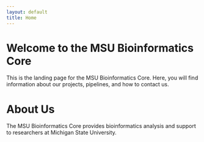 ```yaml
---
layout: default
title: Home
---
```


# Welcome to the MSU Bioinformatics Core

This is the landing page for the MSU Bioinformatics Core. Here, you will find information about our projects, pipelines, and how to contact us.

# About Us

The MSU Bioinformatics Core provides bioinformatics analysis and support to researchers at Michigan State University.
